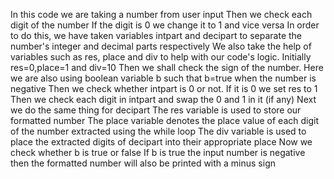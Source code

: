 In this code we are taking a number from user input
Then we check each digit of the number
If the digit is 0 we change it to 1 and vice versa
In order to do this, we have taken variables intpart and decipart to separate the number's integer and decimal parts respectively
We also take the help of variables such as res, place and div to help with our code's logic. Initially res=0,place=1 and div=10
Then we shall check the sign of the number. Here we are also using boolean variable b such that b=true when the number is negative
Then we check whether intpart is 0 or not. If it is 0 we set res to 1
Then we check each digit in intpart and swap the 0 and 1 in it (if any)
Next we do the same thing for decipart
The res variable is used to store our formatted number 
The place variable denotes the place value of each digit of the number extracted using the while loop 
The div variable is used to place the extracted digits of decipart into their appropriate place
Now we check whether b is true or false
If b is true the input number is negative then the formatted number will also be printed with a minus sign
